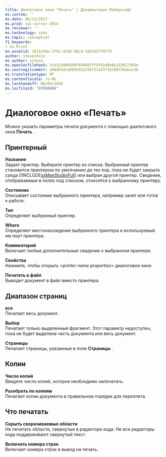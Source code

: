 ```yaml
---
title: Диалоговое окно "Печать" | Документация Майкрософт
ms.custom: ''
ms.date: 06/13/2017
ms.prod: sql-server-2014
ms.reviewer: ''
ms.technology: ssms
ms.topic: conceptual
f1_keywords:
- vs.Print
ms.assetid: 1811cb9e-3791-414d-b8c9-1d61657707f8
author: stevestein
ms.author: sstein
ms.openlocfilehash: 5cb2c5996496f6b9887ff9f41d9e8e333017364e
ms.sourcegitcommit: ad4d92dce894592a259721a1571b1d8736abacdb
ms.translationtype: MT
ms.contentlocale: ru-RU
ms.lasthandoff: 08/04/2020
ms.locfileid: "87668009"
---
```

# <a name="print-dialog-box"></a>Диалоговое окно «Печать»
  Можно указать параметры печати документа с помощью диалогового окна **Печать** .  
  
## <a name="printer"></a>Принтерный  
 **Название**  
 Задает принтер. Выберите принтер из списка. Выбранный принтер становится принтером по умолчанию до тех пор, пока не будет закрыта среда [!INCLUDE[ssManStudioFull](../../includes/ssmanstudiofull-md.md)] или выбран другой принтер. Сведения, отображаемые в полях под списком, относятся к выбранному принтеру.  
  
 **Состояние**  
 Описывает состояние выбранного принтера, например занят или готов к работе.  
  
 **Тип**  
 Определяет выбранный принтер.  
  
 **Where**  
 Определяет местонахождение выбранного принтера и используемый им порт принтера.  
  
 **Комментарий**  
 Включает любые дополнительные сведения о выбранном принтере.  
  
 **Свойства**  
 Нажмите, чтобы открыть \<*printer name properties*> диалоговое окно.  
  
 **Печатать в файл**  
 Выводит документ в файл вместо принтера.  
  
## <a name="page-range"></a>Диапазон страниц  
 **все**  
 Печатает весь документ.  
  
 **Выбор**  
 Печатает только выделенный фрагмент. Этот параметр недоступен, пока не будет выделена часть документа или весь документ.  
  
 **Страницы**  
 Печатает страницы, указанные в поле **Страницы** .  
  
## <a name="copies"></a>Копии  
 **Число копий**  
 Введите число копий, которое необходимо напечатать.  
  
 **Разобрать по копиям**  
 Печатает копии документа в правильном порядке для переплета.  
  
## <a name="print-what"></a>Что печатать  
 **Скрыть сворачиваемые области**  
 Не печатать области, свернутые в редакторе кода. Не все редакторы кода поддерживают свернутый текст.  
  
 **Включить номера строк**  
 Включает номера строк в вывод на печать.  
  
  
